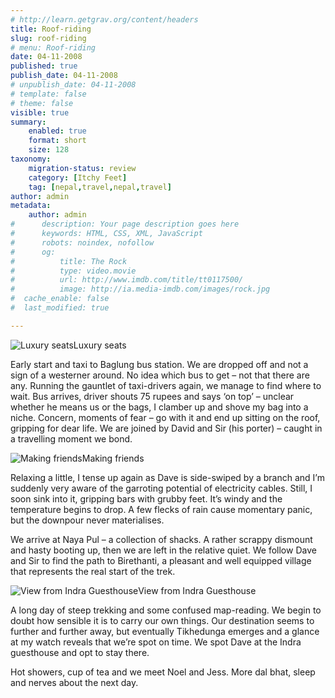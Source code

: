 ```yaml
---
# http://learn.getgrav.org/content/headers
title: Roof-riding
slug: roof-riding
# menu: Roof-riding
date: 04-11-2008
published: true
publish_date: 04-11-2008
# unpublish_date: 04-11-2008
# template: false
# theme: false
visible: true
summary:
    enabled: true
    format: short
    size: 128
taxonomy:
    migration-status: review
    category: [Itchy Feet]
    tag: [nepal,travel,nepal,travel]
author: admin
metadata:
    author: admin
#      description: Your page description goes here
#      keywords: HTML, CSS, XML, JavaScript
#      robots: noindex, nofollow
#      og:
#          title: The Rock
#          type: video.movie
#          url: http://www.imdb.com/title/tt0117500/
#          image: http://ia.media-imdb.com/images/rock.jpg
#  cache_enable: false
#  last_modified: true

---
```


![Luxury seats](http://user47216.vs.easily.co.uk/wp-content/uploads/2008/12/20081104_4366-200x300.jpg "Roof riding")Luxury seats



Early start and taxi to Baglung bus station. We are dropped off and not a sign of a westerner around. No idea which bus to get – not that there are any. Running the gauntlet of taxi-drivers again, we manage to find where to wait. Bus arrives, driver shouts 75 rupees and says ‘on top’ – unclear whether he means us or the bags, I clamber up and shove my bag into a niche. Concern, moments of fear – go with it and end up sitting on the roof, gripping for dear life. We are joined by David and Sir (his porter) – caught in a travelling moment we bond.

![Making friends](http://user47216.vs.easily.co.uk/wp-content/uploads/2008/12/20081104_4372-300x200.jpg "Roof riding - other bus")Making friends



Relaxing a little, I tense up again as Dave is side-swiped by a branch and I’m suddenly very aware of the garroting potential of electricity cables. Still, I soon sink into it, gripping bars with grubby feet. It’s windy and the temperature begins to drop. A few flecks of rain cause momentary panic, but the downpour never materialises.

We arrive at Naya Pul – a collection of shacks. A rather scrappy dismount and hasty booting up, then we are left in the relative quiet. We follow Dave and Sir to find the path to Birethanti, a pleasant and well equipped village that represents the real start of the trek.

![View from Indra Guesthouse](http://user47216.vs.easily.co.uk/wp-content/uploads/2008/12/20081105_4385-200x300.jpg "View from Indra guesthouse")View from Indra Guesthouse



A long day of steep trekking and some confused map-reading. We begin to doubt how sensible it is to carry our own things. Our destination seems to further and further away, but eventually Tikhedunga emerges and a glance at my watch reveals that we’re spot on time. We spot Dave at the Indra guesthouse and opt to stay there.

Hot showers, cup of tea and we meet Noel and Jess. More dal bhat, sleep and nerves about the next day.